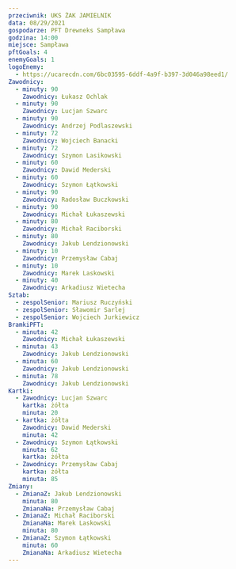 ```yaml
---
przeciwnik: UKS ŻAK JAMIELNIK
data: 08/29/2021
gospodarze: PFT Drewneks Sampława
godzina: 14:00
miejsce: Sampława
pftGoals: 4
enemyGoals: 1
logoEnemy:
  - https://ucarecdn.com/6bc03595-6ddf-4a9f-b397-3d046a98eed1/
Zawodnicy:
  - minuty: 90
    Zawodnicy: Łukasz Ochlak
  - minuty: 90
    Zawodnicy: Lucjan Szwarc
  - minuty: 90
    Zawodnicy: Andrzej Podlaszewski
  - minuty: 72
    Zawodnicy: Wojciech Banacki
  - minuty: 72
    Zawodnicy: Szymon Lasikowski
  - minuty: 60
    Zawodnicy: Dawid Mederski
  - minuty: 60
    Zawodnicy: Szymon Łątkowski
  - minuty: 90
    Zawodnicy: Radosław Buczkowski
  - minuty: 90
    Zawodnicy: Michał Łukaszewski
  - minuty: 80
    Zawodnicy: Michał Raciborski
  - minuty: 80
    Zawodnicy: Jakub Lendzionowski
  - minuty: 10
    Zawodnicy: Przemysław Cabaj
  - minuty: 10
    Zawodnicy: Marek Laskowski
  - minuty: 40
    Zawodnicy: Arkadiusz Wietecha
Sztab:
  - zespolSenior: Mariusz Ruczyński
  - zespolSenior: Sławomir Sarlej
  - zespolSenior: Wojciech Jurkiewicz
BramkiPFT:
  - minuta: 42
    Zawodnicy: Michał Łukaszewski
  - minuta: 43
    Zawodnicy: Jakub Lendzionowski
  - minuta: 60
    Zawodnicy: Jakub Lendzionowski
  - minuta: 78
    Zawodnicy: Jakub Lendzionowski
Kartki:
  - Zawodnicy: Lucjan Szwarc
    kartka: żółta
    minuta: 20
  - kartka: żółta
    Zawodnicy: Dawid Mederski
    minuta: 42
  - Zawodnicy: Szymon Łątkowski
    minuta: 62
    kartka: żółta
  - Zawodnicy: Przemysław Cabaj
    kartka: żółta
    minuta: 85
Zmiany:
  - ZmianaZ: Jakub Lendzionowski
    minuta: 80
    ZmianaNa: Przemysław Cabaj
  - ZmianaZ: Michał Raciborski
    ZmianaNa: Marek Laskowski
    minuta: 80
  - ZmianaZ: Szymon Łątkowski
    minuta: 60
    ZmianaNa: Arkadiusz Wietecha
---
```

